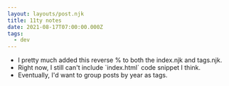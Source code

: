 ```yaml
---
layout: layouts/post.njk
title: 11ty notes
date: 2021-08-17T07:00:00.000Z
tags:
  - dev
---
```

* I pretty much added this reverse % to both the index.njk and tags.njk.
* Right now, I still can't include \`index.html\` code snippet I think.
* Eventually, I'd want to group posts by year as tags.